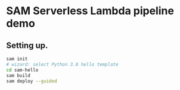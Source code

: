 # SAM Serverless Lambda pipeline demo

## Setting up.
```bash
sam init
# wizard: select Python 3.8 hello template
cd sam-hello
sam build
sam deploy --guided

```